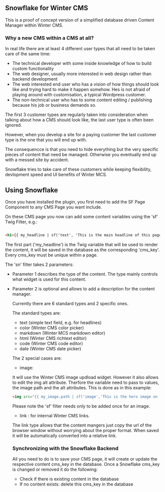 ## Snowflake for Winter CMS

This is a proof of concept version of a simplified database driven Content Manager within Winter CMS.

### Why a new CMS within a CMS at all?

In real life there are at least 4 different user types that all need to be taken care of the same time:

- The technical developer with some inside knowledge of how to build custom functionality
- The web designer, usually more interested in web design rather than backend development
- The web interested end user who has a vision of how things should look like and trying hard to make it happen somehow. Hes is not afraid of playing around with customisation, a typical Wordpress customer.
- The non-technical user who has to some content editing / publishing because his job or business demands so.

The first 3 customer types are regularly taken into consideration when talking about how a CMS should look like, the last user type is often been ignored.

However, when you develop a site for a paying customer the last customer type is the one that you will end up with.

The consequencce is that you need to hide everything but the very specific pieces of content that need be managed. Otherwise you eventually end up with a messed site by accident.

Snowflake tries to take care of these customers while keeping flexibility, devlopment speed and UI benefits of Winter MCS.

## Using Snowflake

Once you have installed the plugin, you first need to add the SF Page Component to any CMS Page you want include.

On these CMS page you now can add some content variables using the 'sf' Twig Filter, e.g.:

```html

<h1>{{ my_headline | sf('text', 'This is the main headline of this page.') }}</h1>
```
The first part ('my_headline') is the Twig variable that will be used to render the content, it will be saved in the database as the corresponding 'cms_key'. Every cms_key must be unique within a page.


The 'sn' filter takes 2 parameters:

- Parameter 1 describes the type of the content. The type mainly controls what widget is used for this content.
- Parameter 2 is optional and allows to add a description for the content manager.

    Currently there are 6 standard types and 2 specific ones.

    The standard types are:

    - text (simple text field, e.g. for headlines)
    - color (Winter CMS color picker)
    - markdown (Winter MCS markdown editor)
    - html (Winter CMS richtext editor)
    - code (Winter CMS code editor)
    - date (Winter CMS date picker)

    The 2 special cases are:

    - image:

    It will use the Winter CMS image updload widget.
    However it also allows to edit the img alt attribute. Therfore the variable need to pass to values, the image path and the alt attributes.
    This is done as in this example:

    ```html
    <img src="{{ my_image.path | sf('image','This is the hero image on this page')}}" alt='{{my_image.alt }}'>
    ```
    Please note the 'sf' filter needs only to be added once for an image.

    - link : for internal Winter CMS links.

     The link type allows that the content mangers just copy the url of the browser window without worrying about the proper format. When saved it will be automatically converted into a relative link.

     ### Synchronizing with the Snowflake Backend

     All you need to do is to save your CMS page, it will create or update the respective content cms_key in the database.
     Once a Snowflake cms_key is changed or removed it do the following:

     - Check if there is existing content in the database
     - If no content exists: delete this cms_key in the database



